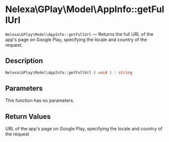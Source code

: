 # Nelexa\GPlay\Model\AppInfo::getFullUrl
`Nelexa\GPlay\Model\AppInfo::getFullUrl` — Returns the full URL of the app's page on Google Play, specifying the locale and country of the request.

## Description
```php
Nelexa\GPlay\Model\AppInfo::getFullUrl ( void ) : string
```

## Parameters
This function has no parameters.

## Return Values
URL of the app's page on Google Play, specifying the
locale and country of the request

